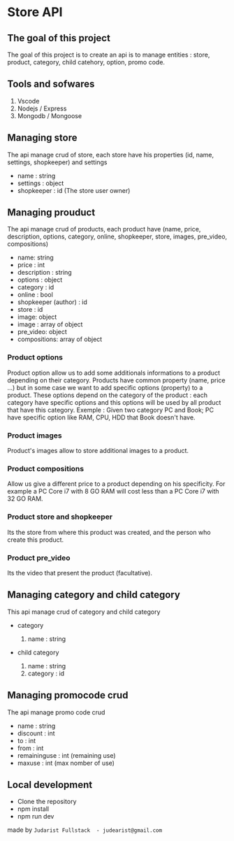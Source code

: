 # Store API

## The goal of this project

The goal of this project is to create an api is to manage entities : store, product, category, child catehory, option, promo code.

## Tools and sofwares

1. Vscode
2. Nodejs / Express
3. Mongodb / Mongoose

## Managing store

The api manage crud of store, each store have his properties (id, name, settings, shopkeeper) and settings

* name : string
* settings : object
* shopkeeper : id (The store user owner)

## Managing prouduct

The api manage crud of products, each product have (name, price, description, options, category, online, shopkeeper, store, images, pre_video, compositions)

* name: string
* price : int
* description : string
* options : object
* category : id
* online : bool
* shopkeeper (author) : id
* store : id
* image: object
* image : array of object
* pre_video: object
* compositions: array of object

### Product options

Product option allow us to add some additionals informations to a product depending on their category.
Products have common property (name, price ...) but in some case we want to add specific options (property)
to a product. These options depend on the category of the product : each category have specific options
and this options will be used by all product that have this category. Exemple : Given two category PC and Book; PC have specific option like RAM, CPU, HDD that Book doesn't have.

### Product images

Product's images allow to store additional images to a product.

### Product compositions

Allow us give a different price to a product depending on his specificity. For example a PC Core i7 with 8 GO RAM will cost less than a PC Core i7 with 32 GO RAM.

### Product store and shopkeeper

Its the store from where this product was created, and the person who create this product.

### Product pre_video

Its the video that present the product (facultative).

## Managing category and child category

This api manage crud of category and child category

* category

    1. name : string

* child category

    1. name : string
    2. category : id

## Managing promocode crud

The api manage promo code crud

* name : string
* discount : int
* to  : int
* from : int
* remaininguse : int (remaining use)
* maxuse : int (max nomber of use)

## Local development

* Clone the repository
* npm install
* npm run dev

made by `Judarist Fullstack  - judearist@gmail.com`
